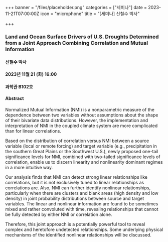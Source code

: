 +++
banner = "/files/placeholder.png"
categories = ["세미나"]
date = 2023-11-21T07:00:00Z
icon = "microphone"
title = "[세미나] 신철수 박사"

+++
### Land and Ocean Surface Drivers of U.S. Droughts Determined from a Joint Approach Combining Correlation and Mutual Information 

#### 신철수 박사

#### 2023년 11월 21 (화) 16:00

#### 과학관 B102호

#### Abstract
Normalized Mutual Information (NMI) is a nonparametric measure of the dependence between two variables without assumptions about the shape of their bivariate data distributions. However, the implementation and interpretation of NMI in the coupled climate system are more complicated than for linear correlations.

Based on the distribution of correlation versus NMI between a source variable (local or remote forcing) and target variable (e.g., precipitation in the southern Great Plains or the Southwest U.S.), newly proposed one-tail significance levels for NMI, combined with two-tailed significance levels of correlation, enable us to discern linearity and nonlinearity dominant regimes in a more intuitive way.

Our analysis finds that NMI can detect strong linear relationships like correlations, but it is not exclusively tuned to linear relationships as correlations are. Also, NMI can further identify nonlinear relationships, particularly when there are clusters and blank areas (high density and low density) in joint probability distributions between source and target variables. The linear and nonlinear information are found to be sometimes mixed and rather convoluted with time, revealing relationships that cannot be fully detected by either NMI or correlation alone.

Therefore, this joint approach is a potentially powerful tool to reveal complex and heretofore undetected relationships. Some underlying physical mechanisms of the identified nonlinear relationships will be discussed.
